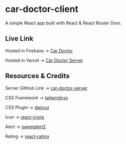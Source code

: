 # car-doctor-client
A simple React app built with React & React Router Dom.

## Live Link
Hosted in Firebase -> [Car Doctor](https://cars-doctor-5890b.web.app)

Hosted in Vercel -> [Car Doctor Server](https://car-doctor-server-five-sepia.vercel.app)

## Resources & Credits
Server GitHub Link -> [car-doctor-server](https://github.com/imnahmed17/car-doctor-server)

CSS Framework -> [tailwindcss](https://tailwindcss.com/docs/guides/vite)

CSS Plugin -> [daisyui](https://daisyui.com/docs/install)

Icon -> [react-icons](https://react-icons.github.io/react-icons)

Alert -> [sweetalert2](https://sweetalert2.github.io/#download)

Rating -> [react-rating](https://github.com/smastrom/react-rating)